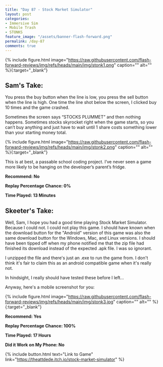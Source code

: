 ```yaml
---
title: "Day 87 - Stock Market Simulator"
layout: post
categories:
- Immersive Sim
- Mobile Trash
- STONKS
feature_image: "/assets/banner-flash-forward.png"
permalink: /day-87
comments: true
---
```


{% include figure.html image="https://raw.githubusercontent.com/flash-forward-reviews/img/refs/heads/main/img/stonk1.png" caption="" alt="" %}{:target="_blank"}

## Sam's Take:

You press the buy button when the line is low, you press the sell button when the line is high. One time the line shot below the screen, I clicked buy 10 times and the game crashed.

Sometimes the screen says “STOCKS PLUMMET” and then nothing happens. Sometimes stocks skyrocket right when the game starts, so you can’t buy anything and just have to wait until 1 share costs something lower than your starting money total.

{% include figure.html image="https://raw.githubusercontent.com/flash-forward-reviews/img/refs/heads/main/img/stonk2.png" caption="" alt="" %}{:target="_blank"}

This is at best, a passable school coding project. I’ve never seen a game more likely to be hanging on the developer’s parent’s fridge.

**Recommend: No**

**Replay Percentage Chance: 0%**

**Time Played: 13 Minutes**

## Skeeter's Take:

Well, Sam, I hope you had a good time playing Stock Market Simulator. Because I could not. I could not play this game. I should have known when the download button for the  "Android" version  of this game was also the same download button for the Windows, Mac, and Linux versions. I should have been tipped off when my phone notified me that the zip file had finished its download instead of the expected .apk file. I was so ignorant.

I unzipped the file and there's just an .exe to run the game from. I don't think it's fair to claim this as an android compatible game when it's really not.

In hindsight, I really should have tested these before I left… 

Anyway, here's a mobile screenshot for you:

{% include figure.html image="https://raw.githubusercontent.com/flash-forward-reviews/img/refs/heads/main/img/stonk3.jpg" caption="" alt="" %}{:target="_blank"}

**Recommend: Yes** 

**Replay Percentage Chance: 100%**

**Time Played: 17 Hours**

**Did it Work on My Phone: No**

{% include button.html text="Link to Game" link="https://theattdede.itch.io/stock-market-simulator" %}